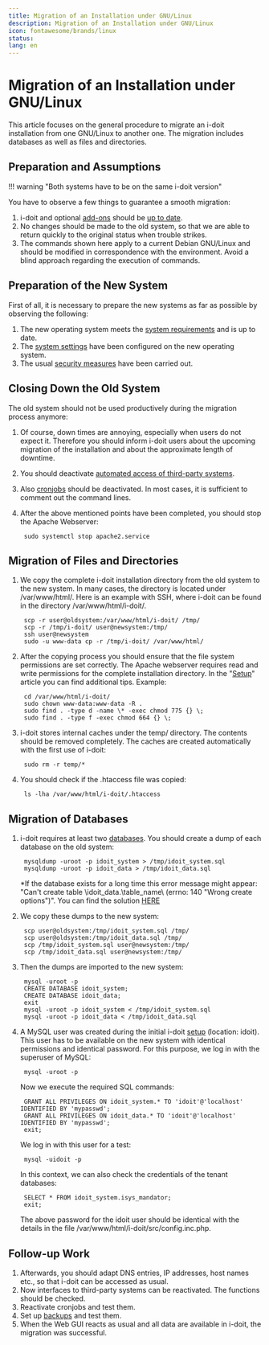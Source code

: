 ```yaml
---
title: Migration of an Installation under GNU/Linux
description: Migration of an Installation under GNU/Linux
icon: fontawesome/brands/linux
status:
lang: en
---
```


# Migration of an Installation under GNU/Linux

This article focuses on the general procedure to migrate an i-doit installation from one GNU/Linux to another one. The migration includes databases as well as files and directories.

## Preparation and Assumptions

!!! warning "Both systems have to be on the same i-doit version"

You have to observe a few things to guarantee a smooth migration:

1. i-doit and optional [add-ons](../i-doit-add-ons/index.md) should be [up to date](../maintenance-and-operation/update.md).
2. No changes should be made to the old system, so that we are able to return quickly to the original status when trouble strikes.
3. The commands shown here apply to a current Debian GNU/Linux and should be modified in correspondence with the environment. Avoid a blind approach regarding the execution of commands.

## Preparation of the New System

First of all, it is necessary to prepare the new systems as far as possible by observing the following:

1. The new operating system meets the [system requirements](../installation/system-requirements.md) and is up to date.
2. The [system settings](../installation/manual-installation/system-settings.md) have been configured on the new operating system.
3. The usual [security measures](../maintenance-and-operation/security-and-protection.md) have been carried out.

## Closing Down the Old System

The old system should not be used productively during the migration process anymore:

1. Of course, down times are annoying, especially when users do not expect it. Therefore you should inform i-doit users about the upcoming migration of the installation and about the approximate length of downtime.
2. You should deactivate [automated access of third-party systems](../automation-and-integration/index.md).
3. Also [cronjobs](../automation-and-integration/cli/index.md) should be deactivated. In most cases, it is sufficient to comment out the command lines.
4. After the above mentioned points have been completed, you should stop the Apache Webserver:

        sudo systemctl stop apache2.service

## Migration of Files and Directories

1. We copy the complete i-doit installation directory from the old system to the new system. In many cases, the directory is located under /var/www/html/. Here is an example with SSH, where i-doit can be found in the directory /var/www/html/i-doit/.

        scp -r user@oldsystem:/var/www/html/i-doit/ /tmp/
        scp -r /tmp/i-doit/ user@newsystem:/tmp/
        ssh user@newsystem
        sudo -u www-data cp -r /tmp/i-doit/ /var/www/html/

2. After the copying process you should ensure that the file system permissions are set correctly. The Apache webserver requires read and write permissions for the complete installation directory. In the "[Setup](../installation/manual-installation/setup.md)" article you can find additional tips. Example:

        cd /var/www/html/i-doit/
        sudo chown www-data:www-data -R .
        sudo find . -type d -name \* -exec chmod 775 {} \;
        sudo find . -type f -exec chmod 664 {} \;

3. i-doit stores internal caches under the temp/ directory. The contents should be removed completely. The caches are created automatically with the first use of i-doit:

        sudo rm -r temp/*

4. You should check if the .htaccess file was copied:

        ls -lha /var/www/html/i-doit/.htaccess

## Migration of Databases

1. i-doit requires at least two [databases](../software-development/database-model/index.md). You should create a dump of each database on the old system:

        mysqldump -uroot -p idoit_system > /tmp/idoit_system.sql
        mysqldump -uroot -p idoit_data > /tmp/idoit_data.sql

    \*If the database exists for a long time this error message might appear: "Can't create table \idoit\_data\.\table\_name\ (errno: 140 "Wrong create options")". You can find the solution [HERE](../system-administration/troubleshooting/cant-create-table.md)

2. We copy these dumps to the new system:

        scp user@oldsystem:/tmp/idoit_system.sql /tmp/
        scp user@oldsystem:/tmp/idoit_data.sql /tmp/
        scp /tmp/idoit_system.sql user@newsystem:/tmp/
        scp /tmp/idoit_data.sql user@newsystem:/tmp/

3. Then the dumps are imported to the new system:

        mysql -uroot -p
        CREATE DATABASE idoit_system;
        CREATE DATABASE idoit_data;
        exit
        mysql -uroot -p idoit_system < /tmp/idoit_system.sql
        mysql -uroot -p idoit_data < /tmp/idoit_data.sql

4. A MySQL user was created during the initial i-doit [setup](../installation/manual-installation/setup.md) (location: idoit). This user has to be available on the new system with identical permissions and identical password. For this purpose, we log in with the superuser of MySQL:

        mysql -uroot -p

    Now we execute the required SQL commands:

        GRANT ALL PRIVILEGES ON idoit_system.* TO 'idoit'@'localhost' IDENTIFIED BY 'mypasswd';
        GRANT ALL PRIVILEGES ON idoit_data.* TO 'idoit'@'localhost' IDENTIFIED BY 'mypasswd';
        exit;

    We log in with this user for a test:

        mysql -uidoit -p

    In this context, we can also check the credentials of the tenant databases:

        SELECT * FROM idoit_system.isys_mandator;
        exit;

    The above password for the idoit user should be identical with the details in the file /var/www/html/i-doit/src/config.inc.php.

## Follow-up Work

1. Afterwards, you should adapt DNS entries, IP addresses, host names etc., so that i-doit can be accessed as usual.
2. Now interfaces to third-party systems can be reactivated. The functions should be checked.
3. Reactivate cronjobs and test them.
4. Set up [backups](../maintenance-and-operation/backup-and-recovery/index.md) and test them.
5. When the Web GUI reacts as usual and all data are available in i-doit, the migration was successful.

